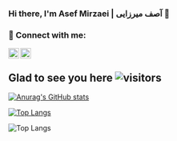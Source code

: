 ### Hi there, I'm Asef Mirzaei | آصف میرزایی 👋

### 🤝 Connect with me:
<a href="https://www.linkedin.com/in/asefmirzaei/"><img align="left" src="https://raw.githubusercontent.com/yushi1007/yushi1007/main/images/linkedin.svg" alt="Yu Shi | LinkedIn" width="21px"/></a>
<a href="https://instagram.com/asefmirzaei"><img align="left" src="https://raw.githubusercontent.com/yushi1007/yushi1007/main/images/instagram.svg" alt="Yu Shi | Instagram" width="21px"/></a>

</br>

## Glad to see you here ![visitors](https://visitor-badge.glitch.me/badge?page_id=asefmirzaei)

[![Anurag's GitHub stats](https://github-readme-stats.vercel.app/api?username=asefmirzaei&count_private=true&show_icons=true&theme=tokyonight)](https://github.com/anuraghazra/github-readme-stats)

[![Top Langs](https://github-readme-stats.vercel.app/api/top-langs/?username=asefmirzaei&layout=compact)](https://github.com/anuraghazra/github-readme-stats)

![Top Langs](https://github-profile-summary-cards.vercel.app/api/cards/profile-details?username=asefmirzaei&theme=vue)
<!--
**asefmirzaei/asefmirzaei** is a ✨ _special_ ✨ repository because its `README.md` (this file) appears on your GitHub profile.

Here are some ideas to get you started:

- 🔭 I’m currently working on ...
- 🌱 I’m currently learning ...
- 👯 I’m looking to collaborate on ...
- 🤔 I’m looking for help with ...
- 💬 Ask me about ...
- 📫 How to reach me: ...
- 😄 Pronouns: ...
- ⚡ Fun fact: ...
-->
